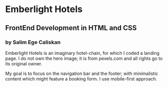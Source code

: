 # Emberlight Hotels

## FrontEnd Development in HTML and CSS

### by Salim Ege Caliskan

 Emberlight Hotels is an imaginary hotel-chain, for which I coded a landing page. I do not own the hero image; it is from pexels.com and all rights go to its original owner.

 My goal is to focus on the navigation bar and the footer; with minimalistic content which might feature a booking form. I use mobile-first approach.

